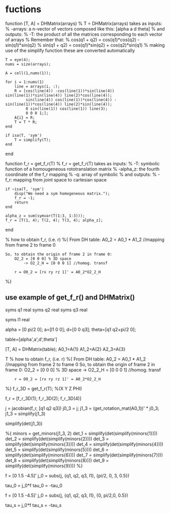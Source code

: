 # fuctions

function [T, A] = DHMatrix(arrays)
% T = DHMatrix(arrays) takes as inputs:
%   -arrays: a n-vector of vectors composed like this: [alpha a d theta]
% and outputs:
%   -T: the product of all the matrices corresponding to each vector of arrays
% Remember that:
% cos(q1 + q2) = cos(q1)*cos(q2) - sin(q1)*sin(q2)
% sin(q1 + q2) = cos(q1)*sin(q2) + cos(q2)*sin(q1)
% making use of the simplify function these are converted automatically

    T = eye(4);
    nums = size(arrays);
    
    A = cell(1,nums(1));
    
    for i = 1:nums(1)
        line = arrays(i, :);
        R = [cos(line(4)) -cos(line(1))*sin(line(4)) sin(line(1))*sin(line(4)) line(2)*cos(line(4));
             sin(line(4)) cos(line(1))*cos(line(4)) -sin(line(1))*cos(line(4)) line(2)*sin(line(4));
             0 sin(line(1)) cos(line(1)) line(3);
             0 0 0 1;];
        A{i} = R;
        T = T * R;   
    end

    if isa(T, 'sym')
        T = simplify(T);
    end
end

function f_r = get_f_r(T)
% f_r = get_f_r(T) takes as inputs:
%   -T: symbolic function of a homougeneous rototranslation matrix
%   -alpha_z: the fourth coordinate of the f_r mapping
%   -q: array of symbolic 
% and outputs:
%   -f_r: mapping from joint space to cartesian space

    if ~isa(T, 'sym')
        disp("We need a sym homogeneous matrix.");
        f_r = -1;
        return
    end
    
    alpha_z = sum(symvar(T(1:3, 1:3)));
    f_r = [T(1, 4); T(2, 4); T(3, 4); alpha_z];

end

% how to obtain f_r, (i.e. r)
%{
    From DH table:
        A0_2 = A0_1 * A1_2 //mapping from frame 2 to frame 0

    So, to obtain the origin of frame 2 in frame 0:
        O2_2 = [0 0 0] % 3D space
            -> O2_2_H = [0 0 0 1] //homog. transf
        
        r = O0_2 = [rx ry rz 1]' = A0_2*O2_2_H 
%}

## use example of get_f_r() and DHMatrix()

syms q1 real
syms q2 real
syms q3 real 

syms l1 real

alpha = [0 pi/2 0];
a=[l1 0 0];
d=[0 0 q3];
theta=[q1 q2+pi/2 0];

table=[alpha',a',d',theta']

[T, A] = DHMatrix(table);
A0_1=A{1}
A1_2=A{2}
A2_3=A{3}

T
% how to obtain f_r, (i.e. r)
%{
    From DH table:
        A0_2 = A0_1 * A1_2 //mapping from frame 2 to frame 0
    So, to obtain the origin of frame 2 in frame 0:
        O2_2 = [0 0 0] % 3D space
            -> O2_2_H = [0 0 0 1] //homog. transf
        
        r = O0_2 = [rx ry rz 1]' = A0_2*O2_2_H 
%}
f_r_3D = get_f_r(T); %(X Y Z PHI)

f_r = [f_r_3D(1); f_r_3D(2); f_r_3D(4)]

j = jacobian(f_r, [q1 q2 q3])
j0_3 = j;
j1_3 = (get_rotation_mat(A0_1))' * j0_3;
j1_3 = simplify(j1_3)

simplify(det(j1_3))

%{
minors = get_minors(j1_3, 2)
det_1 = simplify(det(simplify(minors{1})))
det_2 = simplify(det(simplify(minors{2})))
det_3 = simplify(det(simplify(minors{3})))
det_4 = simplify(det(simplify(minors{4})))
det_5 = simplify(det(simplify(minors{5})))
det_6 = simplify(det(simplify(minors{6})))
det_7 = simplify(det(simplify(minors{7})))
det_8 = simplify(det(simplify(minors{8})))
det_9 = simplify(det(simplify(minors{9})))
%}

f = [0 1.5 -4.5]'
j_0 = subs(j, {q1, q2, q3, l1}, {pi/2, 0, 3, 0.5})

tau_0 = j_0*f
tau_0 = -tau_0


f = [0 1.5 -4.5]'
j_0 = subs(j, {q1, q2, q3, l1}, {0, pi/2,0, 0.5})

tau_s = j_0*f
tau_s = -tau_s